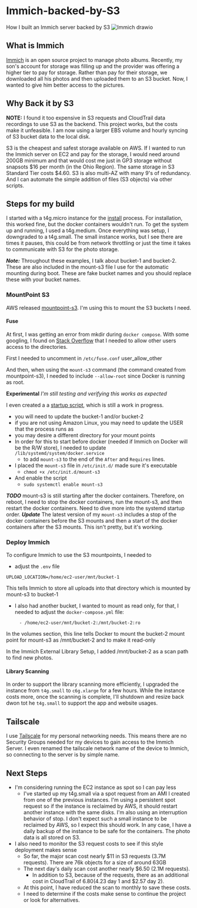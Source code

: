 # Immich-backed-by-S3
How I built an Immich server backed by S3
![Immich drawio](https://github.com/user-attachments/assets/5da32b14-4d30-4730-abe9-348c3bf002c7)

## What is Immich

[Immich](https://immich.app/) is an open source project to manage photo albums. Recently, my son's account for storage was filling up and the provider was offering a higher tier to pay for storage. Rather than pay for their storage, we downloaded all his photos and then uploaded them to an S3 bucket. Now, I wanted to give him better access to the pictures.

## Why Back it by S3

**NOTE:** I found it too expensive in S3 requests and CloudTrail data recordings to use S3 as the backend. This project works, but the costs make it unfeasible. I am now using a larger EBS volume and hourly syncing of S3 bucket data to the local disk.

S3 is the cheapest and safest storage available on AWS. If I wanted to run the Immich server on EC2 and pay for the storage, I would need around 200GB minimum and that would cost me just in GP3 storage without snapsots $16 per month (in the Ohio Region). The same storage in S3 Standard Tier costs $4.60. S3 is also multi-AZ with many 9's of redundancy. And I can automate the simple addition of files (S3 objects) via other scripts.

## Steps for my build

I started with a t4g.micro instance for the [install](https://immich.app/docs/overview/quick-start) process. For installation, this worked fine, but the docker containers wouldn't run. To get the system up and running, I used a t4g.medium. Once everything was setup, I downgraded to a t4g.small. The small instance works, but I see there are times it pauses, this could be from network throttling or just the time it takes to communicate with S3 for the photo storage.

***Note:*** Throughout these examples, I talk about bucket-1 and bucket-2. These are also included in the mount-s3 file I use for the automatic mounting during boot. These are fake bucket names and you should replace these with your bucket names.

### MountPoint S3

AWS released [mountpoint-s3](https://github.com/awslabs/mountpoint-s3). I'm using this to mount the S3 buckets I need.

#### Fuse
At first, I was getting an error from mkdir during ```docker compose```. With some googling, I found on [Stack Overflow](https://stackoverflow.com/questions/50817985/docker-tries-to-mkdir-the-folder-that-i-mount) that I needed to allow other users access to the directories.

First I needed to uncomment in ```/etc/fuse.conf```
user_allow_other

And then, when using the ```mount-s3``` command (the command created from mountpoint-s3), I needed to include ```--allow-root``` since Docker is running as root.

**Experimental**
*I'm still testing and verifying this works as expected*

I even created a a [startup script](https://github.com/dubrowin/Immich-backed-by-S3/blob/main/mount-s3), which is still a work in progress.
- you will need to update the bucket-1 and/or bucket-2
- if you are not using Amazon Linux, you may need to update the USER that the process runs as
- you may desire a different directory for your mount points
- In order for this to start before docker (needed if Immich on Docker will be the R/W store), I needed to update ```/lib/systemd/system/docker.service```
  - to add ```mount-s3``` to the end of the ```After``` and ```Requires``` lines.
- I placed the ```mount-s3``` file in ```/etc/init.d/``` made sure it's executable
  - ```chmod +x /etc/init.d/mount-s3```
- And enable the script
  - ```sudo systemctl enable mount-s3```

***TODO*** mount-s3 is still starting after the docker containers. Therefore, on reboot, I need to stop the docker containers, run the mount-s3, and then restart the docker containers. Need to dive more into the systemd startup order.
***Update*** The latest version of my ```mount-s3``` includes a stop of the docker containers before the S3 mounts and then a start of the docker containers after the S3 mounts. This isn't pretty, but it's working.

### Deploy Immich

To configure Immich to use the S3 mountpoints, I needed to 
- adjust the ```.env``` file
```
UPLOAD_LOCATION=/home/ec2-user/mnt/bucket-1
```
This tells Immich to store all uploads into that directory which is mounted by mount-s3 to bucket-1

- I also had another bucket, I wanted to mount as read only, for that, I needed to adjust the ```docker-compose.yml``` file:
```
     - /home/ec2-user/mnt/bucket-2:/mnt/bucket-2:ro
```
In the volumes section, this line tells Docker to mount the bucket-2 mount point for mount-s3 as /mnt/bucket-2 and to make it read-only

In the Immich External Library Setup, I added /mnt/bucket-2 as a scan path to find new photos.

#### Library Scanning

In order to support the library scanning more efficiently, I upgraded the instance from ```t4g.small``` to ```c6g.xlarge``` for a few hours. While the instance costs more, once the scanning is complete, I'll shutdown and resize back dwon tot he ```t4g.small``` to support the app and website usages.

## Tailscale

I use [Tailscale](https://tailscale.com/) for my personal networking needs. This means there are no Security Groups needed for my devices to gain access to the Immich Server. I even renamed the tailscale network name of the device to Immich, so connecting to the server is by simple name.

## Next Steps
- I'm considering running the EC2 instance as spot so I can pay less
  - I've started up my t4g.small via a spot request from an AMI I created from one of the previous instances. I'm using a persistent spot request so if the instance is reclaimed by AWS, it should restart another instance with the same disks. I'm also using an interruption behavior of stop. I don't expect such a small instance to be reclaimed by AWS, so I expect this should work. In any case, I have a daily backup of the instance to be safe for the containers. The photo data is all stored on S3.
- I also need to monitor the S3 request costs to see if this style deployment makes sense
  - So far, the major scan cost nearly $11 in S3 requests (3.7M requests). There are 76k objects for a size of around 63GB
  - The next day's daily scan cost another nearly $6.50 (2.1M requests).
    - In addition to S3, because of the requests, there as an additional cost in CloudTrail of $6.80 ($4.23 day 1 and $2.57 day 2).
  - At this point, I have reduced the scan to monthly to save these costs.
  - I need to determine if the costs make sense to continue the project or look for alternatives.
